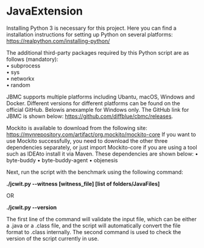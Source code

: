 # JavaExtension

Installing Python 3 is necessary for this project. Here you can find a installation instructions for setting up Python on several platforms:
https://realpython.com/installing-python/

The additional third-party packages required by this Python script are as follows (mandatory):<br>
• subprocess<br>
• sys<br>
• networkx<br>
• random

JBMC supports multiple platforms including Ubantu, macOS, Windows and Docker. Different versions for different platforms can be found on the official GitHub. Belowis anexample for Windows only. The GitHub link for JBMC is shown below:
https://github.com/diffblue/cbmc/releases.

Mockito is available to download from the following site:
https://mvnrepository.com/artifact/org.mockito/mockito-core
If you want to use Mockito successfully, you need to download the other three
dependencies separately, or just import Mockito-core if you are using a tool such as IDEAto install it via Maven. These dependencies are shown below: 
• byte-buddy
• byte-buddy-agent
• objenesis

Next, run the script with the benchmark using the following command:

**./jcwit.py --witness [witness_file] [list of folders/JavaFiles]**

OR

**./jcwit.py --version**

The first line of the command will validate the input file, which can be either a .java or a .class file, and the script will automatically convert the file format to .class internally. 
The second command is used to check the version of the script currently in use.
